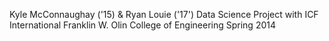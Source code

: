 Kyle McConnaughay ('15) & Ryan Louie ('17')
Data Science Project with ICF International
Franklin W. Olin College of Engineering
Spring 2014

